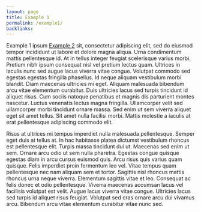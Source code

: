 ```yaml
---
layout: page
title: Example 1
permalink: /example1/
backlinks: 
---
```


Example 1 ipsum <a id="example2" class="internal-link" href="/example2/">Example 2</a> sit, consectetur adipiscing elit, sed do eiusmod tempor incididunt ut labore et dolore magna aliqua. Urna condimentum mattis pellentesque id. At in tellus integer feugiat scelerisque varius morbi. Pretium nibh ipsum consequat nisl vel pretium lectus quam. Ultrices in iaculis nunc sed augue lacus viverra vitae congue. Volutpat commodo sed egestas egestas fringilla phasellus. Id neque aliquam vestibulum morbi blandit. Diam maecenas ultricies mi eget. Aliquam malesuada bibendum arcu vitae elementum curabitur. Duis ultricies lacus sed turpis tincidunt id aliquet risus. Cum sociis natoque penatibus et magnis dis parturient montes nascetur. Luctus venenatis lectus magna fringilla. Ullamcorper velit sed ullamcorper morbi tincidunt ornare massa. Sed enim ut sem viverra aliquet eget sit amet tellus. Sit amet nulla facilisi morbi. Mattis molestie a iaculis at erat pellentesque adipiscing commodo elit.

Risus at ultrices mi tempus imperdiet nulla malesuada pellentesque. Semper eget duis at tellus at. In hac habitasse platea dictumst vestibulum rhoncus est pellentesque elit. Turpis massa tincidunt dui ut. Maecenas sed enim ut sem. Ornare arcu odio ut sem nulla pharetra. Egestas congue quisque egestas diam in arcu cursus euismod quis. Arcu risus quis varius quam quisque. Felis imperdiet proin fermentum leo vel. Vitae tempus quam pellentesque nec nam aliquam sem et tortor. Sagittis nisl rhoncus mattis rhoncus urna neque viverra. Elementum sagittis vitae et leo. Consequat ac felis donec et odio pellentesque. Viverra maecenas accumsan lacus vel facilisis volutpat est velit. Augue lacus viverra vitae congue. Ultricies lacus sed turpis id aliquet risus feugiat. Volutpat sed cras ornare arcu dui vivamus arcu. Bibendum arcu vitae elementum curabitur vitae nunc sed.